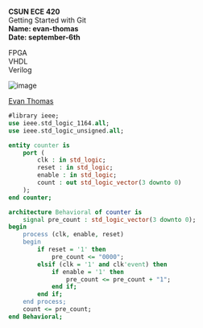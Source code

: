 **CSUN ECE 420**  
Getting Started with Git  
**Name: evan-thomas**  
**Date: september-6th**  

FPGA  
VHDL  
Verilog  

![image](https://user-images.githubusercontent.com/89795951/131444871-6f6b6e98-cb00-4c51-a923-073115d7ef8d.png)  

[Evan Thomas](https://github.com/csun-ece/fa21-e420-assignment0-ce-ET)  
```VHDL
#library ieee;
use ieee.std_logic_1164.all;
use ieee.std_logic_unsigned.all;

entity counter is
    port (
        clk : in std_logic;
        reset : in std_logic;
        enable : in std_logic;
        count : out std_logic_vector(3 downto 0)
    );
end counter;

architecture Behavioral of counter is
    signal pre_count : std_logic_vector(3 downto 0);
begin
    process (clk, enable, reset)
    begin
        if reset = '1' then
            pre_count <= "0000";
        elsif (clk = '1' and clk'event) then
            if enable = '1' then
                pre_count <= pre_count + "1";
            end if;
        end if;
    end process;
    count <= pre_count;
end Behavioral;
```
